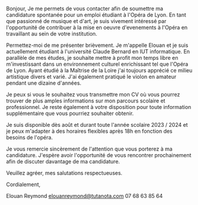 Bonjour, 
Je me permets de vous contacter afin de soumettre ma candidature spontanée pour un emploi étudiant à l'Opéra de Lyon. En tant que passionné de musique et d'art, je suis vivement intéressé par l'opportunité de contribuer à la mise en oeuvre d'evenements à l'Opéra en travaillant au sein de votre institution.

Permettez-moi de me présenter brièvement. Je m'appelle Elouan et je suis actuellement étudiant à l'université Claude Bernard en IUT informatique. En parallèle de mes études, je souhaite mettre à profit mon temps libre en m'investissant dans un environnement culturel enrichissant tel que l'Opéra de Lyon. Ayant étudié à la Maîtrise de la Loire j'ai toujours apprécié ce milieu artistique divers et varié. J'ai également pratiqué le violon en amateur pendant une dizaine d'années.

Je peux si vous le souhaitez vous transmettre mon CV où vous pourrez trouver de plus amples informations sur mon parcours scolaire et professionnel. Je reste également à votre disposition pour toute information supplémentaire que vous pourriez souhaiter obtenir.

Je suis disponible dès août et durant toute l'année scolaire 2023 / 2024 et je peux m'adapter à des horaires flexibles après 18h en fonction des besoins de l'opéra.

Je vous remercie sincèrement de l'attention que vous porterez à ma candidature. J'espère avoir l'opportunité de vous rencontrer prochainement afin de discuter davantage de ma candidature.

Veuillez agréer, mes salutations respectueuses.

Cordialement,

Elouan Reymond
elouanreymond@tutanota.com
07 68 63 85 64